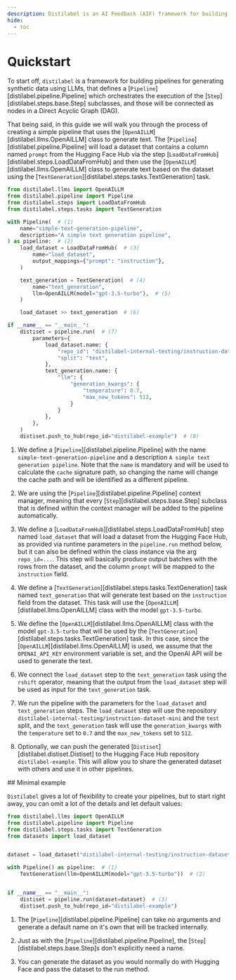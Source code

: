 ```yaml
---
description: Distilabel is an AI Feedback (AIF) framework for building datasets with and for LLMs.
hide:
  - toc
---
```


# Quickstart

To start off, `distilabel` is a framework for building pipelines for generating synthetic data using LLMs, that defines a [`Pipeline`][distilabel.pipeline.Pipeline] which orchestrates the execution of the [`Step`][distilabel.steps.base.Step] subclasses, and those will be connected as nodes in a Direct Acyclic Graph (DAG).

That being said, in this guide we will walk you through the process of creating a simple pipeline that uses the [`OpenAILLM`][distilabel.llms.OpenAILLM] class to generate text. The [`Pipeline`][distilabel.pipeline.Pipeline] will load a dataset that contains a column named `prompt` from the Hugging Face Hub via the step [`LoadDataFromHub`][distilabel.steps.LoadDataFromHub] and then use the [`OpenAILLM`][distilabel.llms.OpenAILLM] class to generate text based on the dataset using the [`TextGeneration`][distilabel.steps.tasks.TextGeneration] task.

```python
from distilabel.llms import OpenAILLM
from distilabel.pipeline import Pipeline
from distilabel.steps import LoadDataFromHub
from distilabel.steps.tasks import TextGeneration

with Pipeline(  # (1)
    name="simple-text-generation-pipeline",
    description="A simple text generation pipeline",
) as pipeline:  # (2)
    load_dataset = LoadDataFromHub(  # (3)
        name="load_dataset",
        output_mappings={"prompt": "instruction"},
    )

    text_generation = TextGeneration(  # (4)
        name="text_generation",
        llm=OpenAILLM(model="gpt-3.5-turbo"),  # (5)
    )

    load_dataset >> text_generation  # (6)

if __name__ == "__main__":
    distiset = pipeline.run(  # (7)
        parameters={
            load_dataset.name: {
                "repo_id": "distilabel-internal-testing/instruction-dataset-mini",
                "split": "test",
            },
            text_generation.name: {
                "llm": {
                    "generation_kwargs": {
                        "temperature": 0.7,
                        "max_new_tokens": 512,
                    }
                }
            },
        },
    )
    distiset.push_to_hub(repo_id="distilabel-example")  # (8)
```

1. We define a [`Pipeline`][distilabel.pipeline.Pipeline] with the name `simple-text-generation-pipeline` and a description `A simple text generation pipeline`. Note that the `name` is mandatory and will be used to calculate the `cache` signature path, so changing the name will change the cache path and will be identified as a different pipeline.

2. We are using the [`Pipeline`][distilabel.pipeline.Pipeline] context manager, meaning that every [`Step`][distilabel.steps.base.Step] subclass that is defined within the context manager will be added to the pipeline automatically.

3. We define a [`LoadDataFromHub`][distilabel.steps.LoadDataFromHub] step named `load_dataset` that will load a dataset from the Hugging Face Hub, as provided via runtime parameters in the `pipeline.run` method below, but it can also be defined within the class instance via the arg `repo_id=...`. This step will basically produce output batches with the rows from the dataset, and the column `prompt` will be mapped to the `instruction` field.

4. We define a [`TextGeneration`][distilabel.steps.tasks.TextGeneration] task named `text_generation` that will generate text based on the `instruction` field from the dataset. This task will use the [`OpenAILLM`][distilabel.llms.OpenAILLM] class with the model `gpt-3.5-turbo`.

5. We define the [`OpenAILLM`][distilabel.llms.OpenAILLM] class with the model `gpt-3.5-turbo` that will be used by the [`TextGeneration`][distilabel.steps.tasks.TextGeneration] task. In this case, since the [`OpenAILLM`][distilabel.llms.OpenAILLM] is used, we assume that the `OPENAI_API_KEY` environment variable is set, and the OpenAI API will be used to generate the text.

6. We connect the `load_dataset` step to the `text_generation` task using the `rshift` operator, meaning that the output from the `load_dataset` step will be used as input for the `text_generation` task.

7. We run the pipeline with the parameters for the `load_dataset` and `text_generation` steps. The `load_dataset` step will use the repository `distilabel-internal-testing/instruction-dataset-mini` and the `test` split, and the `text_generation` task will use the `generation_kwargs` with the `temperature` set to `0.7` and the `max_new_tokens` set to `512`.

8. Optionally, we can push the generated [`Distiset`][distilabel.distiset.Distiset] to the Hugging Face Hub repository `distilabel-example`. This will allow you to share the generated dataset with others and use it in other pipelines.

## Minimal example

`Distilabel` gives a lot of flexibility to create your pipelines, but to start right away, you can omit a lot of the details and let default values:

```python
from distilabel.llms import OpenAILLM
from distilabel.pipeline import Pipeline
from distilabel.steps.tasks import TextGeneration
from datasets import load_dataset


dataset = load_dataset("distilabel-internal-testing/instruction-dataset-mini", split="test")

with Pipeline() as pipeline:  # (1)
    TextGeneration(llm=OpenAILLM(model="gpt-3.5-turbo"))  # (2)


if __name__ == "__main__":    
    distiset = pipeline.run(dataset=dataset)  # (3)
    distiset.push_to_hub(repo_id="distilabel-example")
```

1. The [`Pipeline`][distilabel.pipeline.Pipeline] can take no arguments and generate a default name on it's own that will be tracked internally.

2. Just as with the [`Pipeline`][distilabel.pipeline.Pipeline], the [`Step`][distilabel.steps.base.Step]s don't explicitly need a name.

3. You can generate the dataset as you would normally do with Hugging Face and pass the dataset to the run method.
